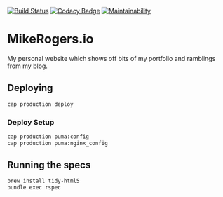 [![Build Status](https://travis-ci.org/MikeRogers0/MikeRogersIO.svg?branch=master)](https://travis-ci.org/MikeRogers0/MikeRogersIO)
[![Codacy Badge](https://api.codacy.com/project/badge/Grade/df7d23ccf98c47179b1eec1d72568785)](https://app.codacy.com/app/MikeRogers0/MikeRogersIO?utm_source=github.com&utm_medium=referral&utm_content=MikeRogers0/MikeRogersIO&utm_campaign=Badge_Grade_Dashboard)
[![Maintainability](https://api.codeclimate.com/v1/badges/6f1ddb38ace46bf6ff07/maintainability)](https://codeclimate.com/github/MikeRogers0/MikeRogersIO/maintainability)

# MikeRogers.io

My personal website which shows off bits of my portfolio and ramblings from my blog.

## Deploying

```bash
cap production deploy
```

### Deploy Setup

```bash
cap production puma:config
cap production puma:nginx_config
```

## Running the specs

```bash
brew install tidy-html5
bundle exec rspec
```
